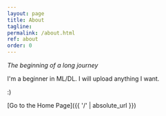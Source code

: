 ```yaml
---
layout: page
title: About
tagline: 
permalink: /about.html
ref: about
order: 0
---
```


_The beginning of a long journey_

I'm a beginner in ML/DL. I will upload anything I want.

:)

[Go to the Home Page]({{ '/' | absolute_url }})

